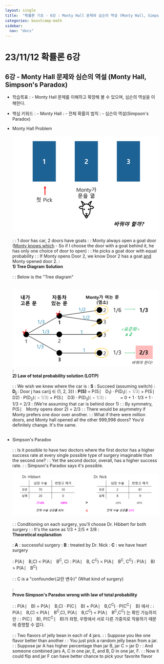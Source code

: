 ```yaml
---
layout: single
title:  "확률론 기초 - 6강 : Monty Hall 문제와 심슨의 역설 (Monty Hall, Simpson's Paradox)"
categories: boostcamp-math
sidebar:
  nav: "docs"
---
```


# 23/11/12 확률론 6강

<h2>6강 - Monty Hall 문제와 심슨의 역설 (Monty Hall, Simpson's Paradox)</h2>

- 학습목표
: - Monty Hall 문제를 이해하고 확장해 볼 수 있으며, 심슨의 역설을 이해한다.

- 핵심 키워드
: - Monty Hall
: - 전체 확률의 법칙
: - 심슨의 역설(Simpson's Paradox)


- Monty Hall Problem<br><br>
<img src="../../images/231112 stats 6-1.png" width="500px"><br><br>
: : 1 door has car, 2 doors have goats
: : Monty always open a goat door <br>(<u>Monty knows which</u> - So if I choose the door with a goat behind it, he has only one choice of door to open)
: : He picks a goat door with equal probability
: : If Monty opens Door 2, we know Door 2 has a goat <u>and</u> Monty opened door 2.
: <br><b>1) Tree Diagram Solution</b><br><br>
: : Below is the "Tree diagram"<br>
<br><br><img src="../../images/231112 stats 6-2.png" width="500px">
: <br><b>2) Law of total probability solution (LOTP)</b><br><br>
: : We wish we knew where the car is
: **S** : Succeed (assuming switch)
: **D<sub>j</sub>** : Door j has car(j ∈ {1, 2, 3})
: **P(S)** = P(S ⎸ D<sub>1</sub>) · P(D<sub>1</sub>)<span style="color:gray">( = 1/3)</span> + P(S ⎸ D2)  · P(D<sub>2</sub>)<span style="color:gray">( = 1/3)</span> + P(S ⎸ D3) · P(D<sub>3</sub>)<span style="color:gray">( = 1/3)</span>
: &emsp;&emsp;&emsp;= 0 + 1 · 1/3 + 1 · 1/3 = 2/3
: (We're assuming that car is behind door 1)
: : By symmetry, P(S ⎸ Monty opens door 2) = 2/3
: : There would be asymmetry if Monty prefers one door over another.
: : What if there were million doors, and Monty hall opened all the other 999,998 doors? You'd definitely change. It's the same.<br><br>



- Simpson's Paradox<br><br>
: : Is it possible to have two doctors where the first doctor has a higher success rate at every single possible type of surgery imaginable than the second one?
: : Yet the second doctor, overall, has a higher success rate.
: : Simpson's Paradox says it's possible.<br><br>
<img src="../../images/231112 stats 6-3.png" width="500px"><br><br>
: : Conditioning on each surgery, you'll choose Dr. Hibbert for both surgery
: : It's the same as 1/3 + 2/5 ≠ 3/8
: <br><b>Theoretical explanation</b><br><br>
: **A** : successful surgery
: **B** : treated by Dr. Nick
: **C** : we have heart surgery<br><br>
: P(A ⎸ B,C) < P(A ⎸ B<sup>C</sup>, C)
: P(A ⎸ B, C<sup>C</sup>) < P(A  ⎸ B<sup>C</sup>, C<sup>C</sup>)
: P(A ⎸ B) > P(A ⎸ B<sup>C</sup>)
<br><br>
: : C is a "confounder(교란 변수)" (What kind of surgery)<br><br>
: <br><b>Prove Simpson's Paradox wrong with law of total probability</b><br><br>
: : P(A ⎸ B) = P(A ⎸ B,C) · P(C ⎸ B) + P(A ⎸ B,C<sup>C</sup>) · P(C<sup>C</sup> ⎸ B) 에서
: : P(A ⎸ B,C) < P(A ⎸ B<sup>C</sup>,C),  P(A ⎸ B,C<sup>C</sup>) < P(A ⎸ B<sup>C</sup>,C<sup>C</sup>) 는 확인 가능하지만
: : P(C ⎸ B), P(C<sup>C</sup> ⎸ B)가 좌항, 우항에서 서로 다른 가중치로 작용하기 때문에 증명할 수 없다.<br><br>
: : Two flavors of jelly bean in each of 4 jars.
: : Suppose you like one flavor better than another
: : You just pick a random jelly bean from a jar.
: : Suppose jar A has higher percentage than jar B, jar C > jar D
: : And someone combined jars A, C in one jar, E, and B, D in one jar, F.
: : Now it could flip and jar F can have better chance to pick your favorite flavor
